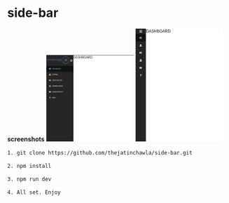 # side-bar

**screenshots**
<img src="https://github.com/thejatinchawla/side-bar/blob/master/public/ss/Screenshot%20from%202022-12-15%2021-11-38.png?raw=true" width="200px" alt="ss1">
<img src="https://github.com/thejatinchawla/side-bar/blob/master/public/ss/Screenshot%20from%202022-12-15%2021-11-58.png?raw=true" width="200px" alt="ss2">


```
1. git clone https://github.com/thejatinchawla/side-bar.git
```
```
2. npm install
```
```
3. npm run dev
```
```
4. All set. Enjoy
```

